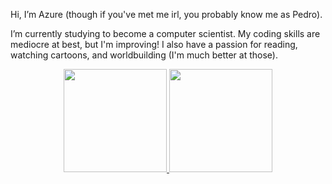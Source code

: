 Hi, I’m Azure (though if you've met me irl, you probably know me as Pedro).

I’m currently studying to become a computer scientist. My coding skills are mediocre at best, but I'm improving!
I also have a passion for reading, watching cartoons, and worldbuilding (I'm much better at those).


<div align="center">
  <a href="https://github.com/AzurePi">
  <img height="165em" src="https://github-readme-stats.vercel.app/api?username=AzurePi&show_icons=true&include_all_commits=true&count_private=true&title_color=8700d6&border_color=00a3a3&text_color=00a3a3&icon_color=006769&bg_color=0,26142a,101049"/>
  <img height="165em" src="https://github-readme-stats.vercel.app/api/top-langs/?username=AzurePi&layout=compact&langs_count=7&title_color=8700d6&border_color=00a3a3&text_color=00a3a3&bg_color=0,26142a,101049"/>
</div>


<!--
can't really get it to work ¯\_(ツ)_/¯
<div>
  ![Snake animation](https://github.com/AzurePi/AzurePi/blob/output/github-contribution-grid-snake.svg)
</div>
--> 
